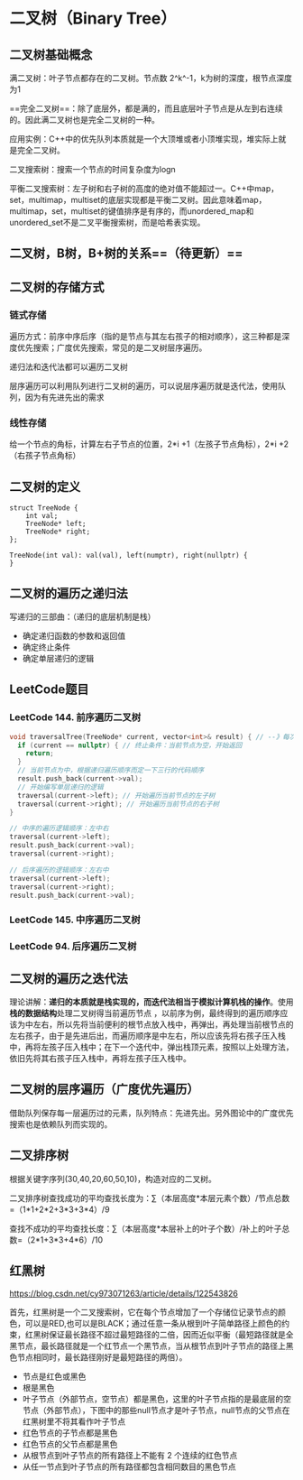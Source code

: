 # 二叉树（Binary Tree）

## 二叉树基础概念

满二叉树：叶子节点都存在的二叉树。节点数 2^k^-1，k为树的深度，根节点深度为1

==完全二叉树==：除了底层外，都是满的，而且底层叶子节点是从左到右连续的。因此满二叉树也是完全二叉树的一种。

应用实例：C++中的优先队列本质就是一个大顶堆或者小顶堆实现，堆实际上就是完全二叉树。

二叉搜索树：搜索一个节点的时间复杂度为logn

平衡二叉搜索树：左子树和右子树的高度的绝对值不能超过一。C++中map，set，multimap，multiset的底层实现都是平衡二叉树。因此意味着map，multimap，set，multiset的键值排序是有序的，而unordered_map和unordered_set不是二叉平衡搜索树，而是哈希表实现。



## 二叉树，B树，B+树的关系==（待更新）==



## 二叉树的存储方式

### 链式存储

遍历方式：前序中序后序（指的是节点与其左右孩子的相对顺序），这三种都是深度优先搜索；广度优先搜索，常见的是二叉树层序遍历。

递归法和迭代法都可以遍历二叉树

层序遍历可以利用队列进行二叉树的遍历，可以说层序遍历就是迭代法，使用队列，因为有先进先出的需求



### 线性存储

给一个节点的角标，计算左右子节点的位置，2\*i +1（左孩子节点角标），2\*i +2（右孩子节点角标）

## 二叉树的定义

```
struct TreeNode {
	int val;
	TreeNode* left;
	TreeNode* right;
};

TreeNode(int val): val(val), left(numptr), right(nullptr) {
}
```



## 二叉树的遍历之递归法

写递归的三部曲：（递归的底层机制是栈）

- 确定递归函数的参数和返回值
- 确定终止条件
- 确定单层递归的逻辑

## LeetCode题目

### LeetCode 144. 前序遍历二叉树

```cpp
void traversalTree(TreeNode* current, vector<int>& result) { // --》每次递归都要传入将要遍历的节点指针，然后还需要将遍历结果放在vector中保存，其他也不需要处理什么数据，所以不需要返回值和更多的其他参数
  if (current == nullptr) { // 终止条件：当前节点为空，开始返回
    return;
  }
  // 当前节点为中，根据递归遍历顺序而定一下三行的代码顺序
  result.push_back(current->val);
  // 开始编写单层递归的逻辑
  traversal(current->left); // 开始遍历当前节点的左子树
  traversal(current->right); // 开始遍历当前节点的右子树
}
```



```cpp
// 中序的遍历逻辑顺序：左中右
traversal(current->left);
result.push_back(current->val);
traversal(current->right);

// 后序遍历的逻辑顺序：左右中
traversal(current->left);
traversal(current->right);
result.push_back(current->val);
```

### LeetCode 145. 中序遍历二叉树

### LeetCode 94. 后序遍历二叉树



## 二叉树的遍历之迭代法

理论讲解：**递归的本质就是栈实现的，而迭代法相当于模拟计算机栈的操作**。使用**栈的数据结构**处理二叉树得当前遍历节点 ，以前序为例，最终得到的遍历顺序应该为中左右，所以先将当前便利的根节点放入栈中，再弹出，再处理当前根节点的左右孩子，由于是先进后出，而遍历顺序是中左右，所以应该先将右孩子压入栈中，再将左孩子压入栈中；在下一个迭代中，弹出栈顶元素，按照以上处理方法，依旧先将其右孩子压入栈中，再将左孩子压入栈中。



## 二叉树的层序遍历（广度优先遍历）

借助队列保存每一层遍历过的元素，队列特点：先进先出。另外图论中的广度优先搜索也是依赖队列而实现的。



## 二叉排序树

根据关键字序列(30,40,20,60,50,10)，构造对应的二叉树。



二叉排序树查找成功的平均查找长度为：∑（本层高度\*本层元素个数）/节点总数=（1\*1+2\*2+3\*3+3\*4）/9

查找不成功的平均查找长度：∑（本层高度\*本层补上的叶子个数）/补上的叶子总数=（2\*1+3\*3+4\*6）/10

## 红黑树

https://blog.csdn.net/cy973071263/article/details/122543826

首先，红黑树是一个二叉搜索树，它在每个节点增加了一个存储位记录节点的颜色，可以是RED,也可以是BLACK；通过任意一条从根到叶子简单路径上颜色的约束，红黑树保证最长路径不超过最短路径的二倍，因而近似平衡（最短路径就是全黑节点，最长路径就是一个红节点一个黑节点，当从根节点到叶子节点的路径上黑色节点相同时，最长路径刚好是最短路径的两倍）。

- 节点是红色或黑色
- 根是黑色
- 叶子节点（外部节点，空节点）都是黑色，这里的叶子节点指的是最底层的空节点（外部节点），下图中的那些null节点才是叶子节点，null节点的父节点在红黑树里不将其看作叶子节点
- 红色节点的子节点都是黑色
- 红色节点的父节点都是黑色
- 从根节点到叶子节点的所有路径上不能有 2 个连续的红色节点
- 从任一节点到叶子节点的所有路径都包含相同数目的黑色节点
